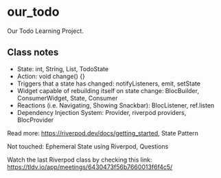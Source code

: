 # our_todo

Our Todo Learning Project.

## Class notes

- State: int, String, List<Todo>, TodoState
- Action: void change() {}
- Triggers that a state has changed: notifyListeners, emit, setState
- Widget capable of rebuilding itself on state change: BlocBuilder, ConsumerWidget, State, Consumer
- Reactions (i.e. Navigating, Showing Snackbar): BlocListener, ref.listen
- Dependency Injection System: Provider, riverpod providers, BlocProvider

Read more: https://riverpod.dev/docs/getting_started, State Pattern

Not touched: Ephemeral State using Riverpod, Questions

Watch the last Riverpod class by checking this link: https://tldv.io/app/meetings/6430473f56b7660013f6f4c5/
